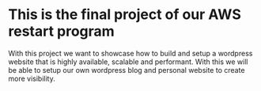 # This is the final project of our AWS restart program

With this project we want to showcase how to build and setup a wordpress website that is highly available,
scalable and performant. With this we will be able to setup our own wordpress blog and personal website to create
more visibility.

